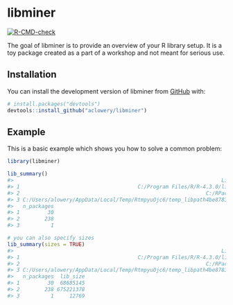 
<!-- README.md is generated from README.Rmd. Please edit that file -->

# libminer

<!-- badges: start -->

[![R-CMD-check](https://github.com/aclowery/libminer/actions/workflows/R-CMD-check.yaml/badge.svg)](https://github.com/aclowery/libminer/actions/workflows/R-CMD-check.yaml)
<!-- badges: end -->

The goal of libminer is to provide an overview of your R library setup.
It is a toy package created as a part of a workshop and not meant for
serious use.

## Installation

You can install the development version of libminer from
[GitHub](https://github.com/) with:

``` r
# install.packages("devtools")
devtools::install_github("aclowery/libminer")
```

## Example

This is a basic example which shows you how to solve a common problem:

``` r
library(libminer)

lib_summary()
#>                                                                   Library
#> 1                                      C:/Program Files/R/R-4.3.0/library
#> 2                                                            C:/RPackages
#> 3 C:/Users/alowery/AppData/Local/Temp/RtmpyuOjc6/temp_libpath4be8783263d6
#>   n_packages
#> 1         30
#> 2        238
#> 3          1

# you can also specify sizes
lib_summary(sizes = TRUE)
#>                                                                   Library
#> 1                                      C:/Program Files/R/R-4.3.0/library
#> 2                                                            C:/RPackages
#> 3 C:/Users/alowery/AppData/Local/Temp/RtmpyuOjc6/temp_libpath4be8783263d6
#>   n_packages  lib_size
#> 1         30  68685145
#> 2        238 675221378
#> 3          1     12769
```
